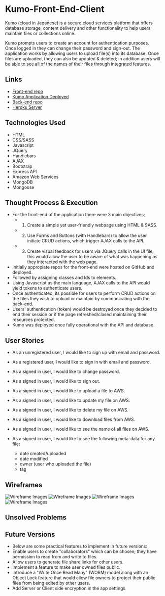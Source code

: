 # Kumo-Front-End-Client
  Kumo (cloud in Japanese) is a secure cloud services platform that offers database storage, content delivery and other functionality to help users maintain files or collections online.

   Kumo prompts users to create an account for authentication purposes. Once logged in they can change their password and sign-out. The application works by allowing users to upload file(s) into its database. Once files are uploaded, they can also be updated & deleted; in addition users will be able to see all of the names of their files through integrated features.

## Links

* [Front-end repo]()
* [Kumo Application Deployed]()
* [Back-end repo]()
* [Heroku Server]()

## Technologies Used

* HTML
* CSS/SASS
* Javascript
* JQuery
* Handlebars
* AJAX
* Bootstrap
* Express API
* Amazon Web Services
* MongoDB
* Mongoose

## Thought Process & Execution

* For the front-end of the application there were 3 main objectives;
  - 1. Create a simple yet user-friendly webpage using HTML & SASS.
  - 2. Use Forms and Buttons (with Handlebars) to allow the user initiate CRUD actions, which trigger AJAX calls to the API.
  - 3. Create visual feedback for users via JQuery calls in the UI file; this would allow the user to be aware of what was happening as they interacted with the web page.
* Initially appropiate repos for the front-end were hosted on GitHub and deployed.
* Followed by assigning classes and Ids to elements.
* Using Javascript as the main language, AJAX calls to the API would yield tokens to authenticate users.
* Once authenticated, its possible for users to perform CRUD actions on the files they wish to upload or maintain by
  communicating with the back-end.
* Users' authentication (token) would be destroyed once they decided to end their session or if the page refreshed/closed
  maintaining their resources protected.
* Kumo was deployed once fully operational with the API and database.

## User Stories

* As an unregistered user, I would like to sign up with email and password.

* As a registered user, I would like to sign in with email and password.

* As a signed in user, I would like to change password.

* As a signed in user, I would like to sign out.

* As a signed in user, I would like to upload a file to AWS.

* As a signed in user, I would like to update my file on AWS.

* As a signed in user, I would like to delete my file on AWS.

* As a signed in user, I would like to download files from AWS.

* As a signed in user, I would like to see the name of all files on AWS.

* As a signed in user, I would like to see the following meta-data for any file:

  - date created/uploaded
  - date modified
  - owner (user who uploaded the file)
  - tag



## Wireframes

![Wireframe Images](https://i.imgur.com/l0dJgX4.jpg)
![Wireframe Images](https://i.imgur.com/Jc4deOQ.jpg)
![Wireframe Images](https://i.imgur.com/aKgScT1.jpg)
![Wireframe Images](https://i.imgur.com/uoObCdN.jpg)


## Unsolved Problems

## Future Versions

* Below are some practical features to implement in future versions:
* Enable users to create "collaborators" which can be chosen; they have permission to read from and write to files.
* Allow users to generate file share links for other users.
* Implement a feature to make user owned files public.
* Introduce a "Write Once Read Many" (WORM) model along with an Object Lock feature that would allow file owners
  to protect their public files from being edited by other users.
* Add Server or Client side encryption in the app settings.
